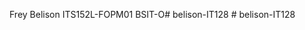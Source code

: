 Frey Belison
ITS152L-FOPM01
BSIT-O#   b e l i s o n - I T 1 2 8  
 #   b e l i s o n - I T 1 2 8  
 